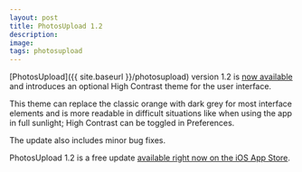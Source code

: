 ```yaml
---
layout: post
title: PhotosUpload 1.2
description:
image:
tags: photosupload
---
```

[PhotosUpload]({{ site.baseurl }}/photosupload) version 1.2 is [now available](https://apps.apple.com/us/app/photosupload/id1441656535) and introduces an op­tio­nal High Con­tra­st the­me for the user in­ter­fa­ce.
 
This the­me can replace the clas­sic oran­ge with dark grey for most in­ter­fa­ce ele­men­ts and is more rea­da­ble in dif­fi­cult si­tua­tions like when using the app in full sun­light; High Con­tra­st can be toggled in Pre­fe­ren­ces.

The up­da­te also in­clu­des mi­nor bug fi­xes.

PhotosUpload 1.2 is a free update [available right now on the iOS App Store](https://apps.apple.com/us/app/photosupload/id1441656535).